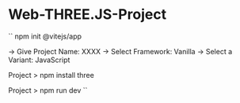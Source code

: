 # Web-THREE.JS-Project

``
npm init @vitejs/app

-> Give Project Name: XXXX
-> Select Framework: Vanilla
-> Select a Variant: JavaScript

Project > npm install three

Project > npm run dev
``
